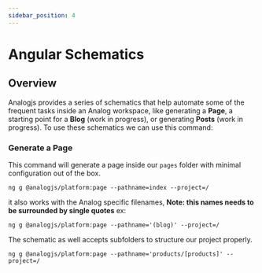 ```yaml
---
sidebar_position: 4
---
```


# Angular Schematics

## Overview

Analogjs provides a series of schematics that help automate some of the frequent tasks inside an Analog workspace, like generating a **Page**, a starting point for a **Blog** (work in progress), or generating **Posts** (work in progress). To use these schematics we can use this command:

### Generate a Page

This command will generate a page inside our `pages` folder with minimal configuration out of the box.

```shell
ng g @analogjs/platform:page --pathname=index --project=/
```

it also works with the Analog specific filenames, **Note: this names needs to be surrounded by single quotes** ex:

```shell
ng g @analogjs/platform:page --pathname='(blog)' --project=/
```

The schematic as well accepts subfolders to structure our project properly.

```shell
ng g @analogjs/platform:page --pathname='products/[products]' --project=/
```
